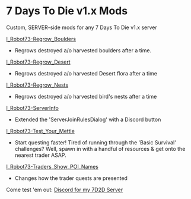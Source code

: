 # 7 Days To Die v1.x Mods
Custom, SERVER-side mods for any 7 Days To Die v1.x server

[I_Robot73-Regrow_Boulders](https://github.com/irobot73/7DaysToDie_v1.x_Mods/tree/main/I_Robot73-Regrow_Boulders)
* Regrows destroyed a/o harvested boulders after a time.

[I_Robot73-Regrow_Desert](https://github.com/irobot73/7DaysToDie_v1.x_Mods/tree/main/I_Robot73-Regrow_Desert)
* Regrows destroyed a/o harvested Desert flora after a time

[I_Robot73-Regrow_Nests](https://github.com/irobot73/7DaysToDie_v1.x_Mods/tree/main/I_Robot73-Regrow_Nests)
* Regrows destroyed a/o harvested bird's nests after a time

[I_Robot73-ServerInfo](https://github.com/irobot73/7DaysToDie_v1.x_Mods/tree/main/I_Robot73-ServerInfo)
* Extended the 'ServerJoinRulesDialog' with a Discord button

[I_Robot73-Test_Your_Mettle](https://github.com/irobot73/7DaysToDie_v1.x_Mods/tree/main/I_Robot73-Test_Your_Mettle)
* Start questing faster!  Tired of running through the 'Basic Survival' challenges?  Well, spawn in with a handful of resources & get onto the nearest trader ASAP.

[I_Robot73-Traders_Show_POI_Names](https://github.com/irobot73/7DaysToDie_A21_Mods/tree/main/I_Robot73-Traders_Show_POI_Names)
* Changes how the trader quests are presented

Come test 'em out:  [Discord for my 7D2D Server](https://discord.gg/DEU5wmMvSn)
